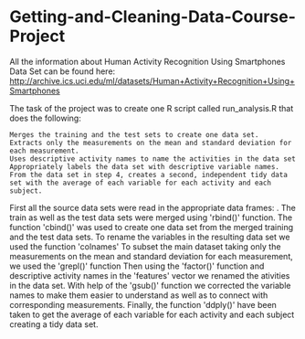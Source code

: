 # Getting-and-Cleaning-Data-Course-Project
 
 All the information about Human Activity Recognition Using Smartphones Data Set can be found here:
 http://archive.ics.uci.edu/ml/datasets/Human+Activity+Recognition+Using+Smartphones
 
 The task of the project was to create one R script called run_analysis.R that does the following:

    Merges the training and the test sets to create one data set.
    Extracts only the measurements on the mean and standard deviation for each measurement.
    Uses descriptive activity names to name the activities in the data set
    Appropriately labels the data set with descriptive variable names.
    From the data set in step 4, creates a second, independent tidy data set with the average of each variable for each activity and each    subject.
    
First all the source data sets were read in the appropriate data frames: . 
The train as well as the test data sets were merged using 'rbind()' function.
The function 'cbind()' was used to create one data set from the merged training and the test data sets. To rename the variables in the resulting data set we used the function 'colnames'
To subset the main dataset taking only the measurements on the mean and standard deviation for each measurement, we used the 'grepl()' function
Then using the 'factor()' function and descriptive activity names in the 'features' vector we renamed the ativities in the data set.
With help of the 'gsub()' function we corrected the variable names to make them easier to understand as well as to connect with corresponding measurements. 
Finally, the function 'ddply()' have been taken to get the average of each variable for each activity and each subject creating a tidy data set. 
    
